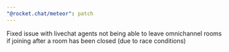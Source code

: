 ```yaml
---
"@rocket.chat/meteor": patch
---
```


Fixed issue with livechat agents not being able to leave omnichannel rooms if joining after a room has been closed (due to race conditions)
